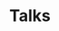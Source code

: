 ---
title: Talks
layout: talks
permalink: /talks/
published: false
isPublic_b: false

title_txt: TALKS

search_txt: Search Talks

filterTypes_list:
  - title_txt: "Filter by Category:"
    filters_list:
      - filter_txt: Adaptive Oncology
      - filter_txt: Clinical Translation
      - filter_txt: Therapeutic Innovation

talks_list:
  - title_txt: Delivering on the Promise of Precision Oncology
    description_txt: >-
      One of the key lessons of the last century of cancer therapy is that combination therapy is, 
      in most cases, necessary, particuarly in advanced disease and complex epithelial tumors
    href_txt: precision-oncology
    tag_list:
      - tag_txt: Adaptive Oncology
    speaker_txt: Gordon Mills
    speakerTitle_txt: Director of Precision Oncology
  - title_txt: Lorem ipsum dolor sit amet
    description_txt: >-
      Lorem ipsum dolor sit amet, consectetur adipiscing elit. Donec quis scelerisque est. 
      Quisque nec urna lacus. Donec et sollicitudin velit. Ut id ipsum varius, maximus lacus in, efficitur 
      lacus. Vestibulum a sagittis ex. Cras viverra tellus eros. Sed eleifend dolor ipsum, quis euismod enim commodo ut.
    tag_list:
    href_txt: 
    speaker_txt: Lorem Ipsum
    speakerTitle_txt: Lorem ipsum dolor
  - title_txt: Lorem ipsum dolor sit amet
    description_txt: >-
      Lorem ipsum dolor sit amet, consectetur adipiscing elit. Donec quis scelerisque est. 
      Quisque nec urna lacus. Donec et sollicitudin velit. Ut id ipsum varius, maximus lacus in, efficitur 
      lacus. Vestibulum a sagittis ex. Cras viverra tellus eros. Sed eleifend dolor ipsum, quis euismod enim commodo ut. 
    tag_list:
    href_txt: 
    speaker_txt: Lorem Ipsum
    speakerTitle_txt: Lorem ipsum dolor
---